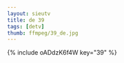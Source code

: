 ```yaml
--- 
layout: sieutv
title: de 39
tags: [detv]
thumb: ffmpeg/39_de.jpg
---
```

{% include oADdzK6f4W key="39" %} 
